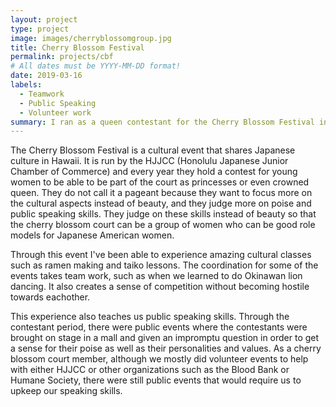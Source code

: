 ```yaml
---
layout: project
type: project
image: images/cherryblossomgroup.jpg
title: Cherry Blossom Festival
permalink: projects/cbf
# All dates must be YYYY-MM-DD format!
date: 2019-03-16
labels:
  - Teamwork
  - Public Speaking
  - Volunteer work
summary: I ran as a queen contestant for the Cherry Blossom Festival in the year 2019 and won the title of princess.
---
```


The  Cherry Blossom Festival is a cultural event that shares Japanese culture in Hawaii.  It is run  by the HJJCC (Honolulu Japanese Junior Chamber of Commerce) and every year they hold a contest for young women to be able to be part of the court as princesses or even crowned queen.  They do not call it a pageant because they want to focus more on the cultural aspects instead of beauty, and they judge more on poise and public speaking skills.  They judge on these skills instead of beauty so that the cherry blossom court can be a group of women who can be good role models for Japanese American women.

Through this event I've been able to experience amazing cultural classes such as ramen making and taiko lessons.  The coordination for some of the events takes team work, such as when we learned to do Okinawan lion dancing.  It also creates a sense of competition without becoming hostile towards eachother.  

This experience also teaches us public speaking skills.  Through the contestant period, there were public events where the contestants were brought on stage in a mall and given an impromptu question in order to get a sense for their poise as well as their personalities and values.  As a cherry blossom court member, although we mostly did volunteer events to help with either HJJCC or other organizations such as the Blood Bank or Humane Society, there were still public events that would require us to upkeep our speaking skills.
